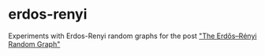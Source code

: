 erdos-renyi
===========

Experiments with Erdos-Renyi random graphs for the post ["The Erdős–Rényi Random Graph"](http://jeremykun.com/2013/08/22/the-erdos-renyi-random-graph/)
